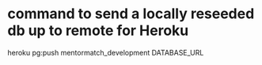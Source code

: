 # command to send a locally reseeded db up to remote for Heroku
heroku pg:push mentormatch_development DATABASE_URL
